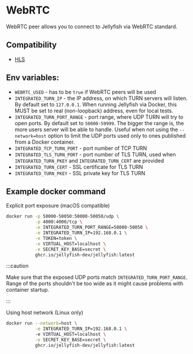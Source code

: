 # WebRTC

WebRTC peer allows you to connect to Jellyfish via WebRTC standard.

## Compatibility

* [HLS](../components/hls.md)

## Env variables:

* `WEBRTC_USED` - has to be `true` if WebRTC peers will be used
* `INTEGRATED_TURN_IP` - the IP address, on which TURN servers will listen. 
By default set to `127.0.0.1`.
When running Jellyfish via Docker, this MUST be set to real (non-loopback) address, even for local tests.
* `INTEGRATED_TURN_PORT_RANGE` - port range, where UDP TURN will try to open ports. By default set to `50000-59999`.
The bigger the range is, the more users server will be able to handle. 
Useful when not using the `--network=host` option to limit the UDP ports 
used only to ones published from a Docker container.
* `INTEGRATED_TCP_TURN_PORT` - port number of TCP TURN
* `INTEGRATED_TLS_TURN_PORT` - port number of TLS TURN, used when `INTEGRATED_TURN_PKEY` and `INTEGRATED_TURN_CERT` are provided
* `INTEGRATED_TURN_CERT` - SSL certificate for TLS TURN
* `INTEGRATED_TURN_PKEY` - SSL private key for TLS TURN

## Example docker command

Explicit port exposure (macOS compatible)

```bash
docker run -p 50000-50050:50000-50050/udp \
           -p 4000:4000/tcp \
           -e INTEGRATED_TURN_PORT_RANGE=50000-50050 \
           -e INTEGRATED_TURN_IP=192.168.0.1 \
           -e TOKEN=token \
           -e VIRTUAL_HOST=localhost \
           -e SECRET_KEY_BASE=secret \
           ghcr.io/jellyfish-dev/jellyfish:latest
```

:::caution

Make sure that the exposed UDP ports match `INTEGRATED_TURN_PORT_RANGE`. Range of the ports shouldn't be too wide as it might
cause problems with container startup.

:::

Using host network (Linux only)

```bash
docker run --network=host \
           -e INTEGRATED_TURN_IP=192.168.0.1 \ 
           -e VIRTUAL_HOST=localhost \
           -e SECRET_KEY_BASE=secret \
           ghcr.io/jellyfish-dev/jellyfish:latest
```
